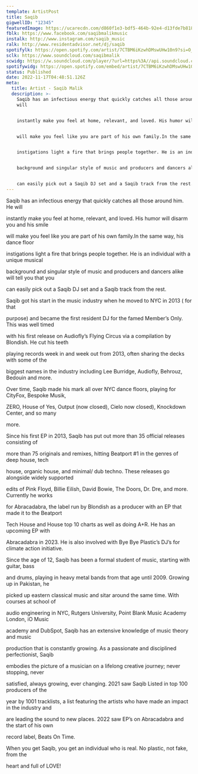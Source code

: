 ```yaml
---
template: ArtistPost
title: Saqib
gigwellID: "12345"
featuredImage: https://ucarecdn.com/d860f1e3-bdf5-464b-92e4-d13fde7b8182/-/crop/2449x1312/0,234/-/preview/
fblk: https://www.facebook.com/saqibmalikmusic
instalk: http://www.instagram.com/saqib_music
ralk: http://www.residentadvisor.net/dj/saqib
spotifylk: https://open.spotify.com/artist/7CTBM6iKzwhDMswUHw10n9?si=O_9rptrfTYuYrH3gRuctdg&nd=1
sclk: https://www.soundcloud.com/saqibmalik
scwidg: https://w.soundcloud.com/player/?url=https%3A//api.soundcloud.com/tracks/1261717009&color=%23ff5500&auto_play=false&hide_related=false&show_comments=true&show_user=true&show_reposts=false&show_teaser=true&visual=true
spotifywidg: https://open.spotify.com/embed/artist/7CTBM6iKzwhDMswUHw10n9
status: Published
date: 2022-11-17T04:48:51.126Z
meta:
  title: Artist - Saqib Malik
  description: >-
    Saqib has an infectious energy that quickly catches all those around him. He
    will


    instantly make you feel at home, relevant, and loved. His humor will disarm you and his smile


    will make you feel like you are part of his own family.In the same way, his dance floor


    instigations light a fire that brings people together. He is an individual with a unique musical


    background and singular style of music and producers and dancers alike will tell you that you


    can easily pick out a Saqib DJ set and a Saqib track from the rest.
---
```

Saqib has an infectious energy that quickly catches all those around him. He will

instantly make you feel at home, relevant, and loved. His humor will disarm you and his smile

will make you feel like you are part of his own family.In the same way, his dance floor

instigations light a fire that brings people together. He is an individual with a unique musical

background and singular style of music and producers and dancers alike will tell you that you

can easily pick out a Saqib DJ set and a Saqib track from the rest.

Saqib got his start in the music industry when he moved to NYC in 2013 ( for that

purpose) and became the first resident DJ for the famed Member’s Only. This was well timed

with his first release on Audiofly’s Flying Circus via a compilation by Blondish. He cut his teeth

playing records week in and week out from 2013, often sharing the decks with some of the

biggest names in the industry including Lee Burridge, Audiofly, Behrouz, Bedouin and more.

Over time, Saqib made his mark all over NYC dance floors, playing for CityFox, Bespoke Musik,

ZERO, House of Yes, Output (now closed), Cielo now closed), Knockdown Center, and so many

more.



Since his first EP in 2013, Saqib has put out more than 35 official releases consisting of

more than 75 originals and remixes, hitting Beatport #1 in the genres of deep house, tech

house, organic house, and minimal/ dub techno. These releases go alongside widely supported

edits of Pink Floyd, Billie Eilish, David Bowie, The Doors, Dr. Dre, and more. Currently he works

for Abracadabra, the label run by Blondish as a producer with an EP that made it to the Beatport

Tech House and House top 10 charts as well as doing A+R. He has an upcoming EP with

Abracadabra in 2023. He is also involved with Bye Bye Plastic’s DJ’s for climate action initiative.

Since the age of 12, Saqib has been a formal student of music, starting with guitar, bass

and drums, playing in heavy metal bands from that age until 2009. Growing up in Pakistan, he

picked up eastern classical music and sitar around the same time. With courses at school of

audio engineering in NYC, Rutgers University, Point Blank Music Academy London, iO Music

academy and DubSpot, Saqib has an extensive knowledge of music theory and music

production that is constantly growing. As a passionate and disciplined perfectionist, Saqib

embodies the picture of a musician on a lifelong creative journey; never stopping, never

satisfied, always growing, ever changing. 2021 saw Saqib Listed in top 100 producers of the

year by 1001 tracklists, a list featuring the artists who have made an impact in the industry and

are leading the sound to new places. 2022 saw EP’s on Abracadabra and the start of his own

record label, Beats On Time.

When you get Saqib, you get an individual who is real. No plastic, not fake, from the

heart and full of LOVE!